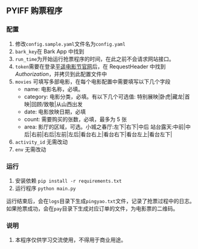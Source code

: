 ## PYIFF 购票程序

### 配置

1. 修改`config.sample.yaml`文件名为`config.yaml`
2. `bark_key`在 Bark App 中找到
3. `run_time`为开始运行抢票程序的时间，在此之前不会请求网站接口。
4. `token`需要在登录[平遥电影节官网](https://www.pyiffestival.com)后，在 RequestHeader 中找到*Authorization*，并拷贝到此配置文件中
5. `movies` 可填写多部电影，在每个电影配置中需要填写以下几个字段
   - name: 电影名称，必填。
   - category: 电影分类，必填。有以下几个可选值: 特别展映|卧虎|藏龙|首映|回顾/致敬|从山西出发
   - date: 电影放映日期，必填
   - count: 需要购买的张数，必填，最多为 5 张
   - area: 影厅的区域，可选。小城之春厅:左下|右下|中后 站台露天:中前|中后|右前|右后|左前|左后|看台右上|看台右下|看台左上|看台左下|
6. `activity_id` 无需改动
7. `env` 无需改动

### 运行

1. 安装依赖 `pip install -r requirements.txt`
2. 运行程序 `python main.py`

运行结束后，会在`logs`目录下生成`pingyao.txt`文件，记录了抢票过程中的日志。如果抢票成功，会在`pay`目录下生成对应订单的文件，为电影票的二维码。

### 说明

1. 本程序仅供学习交流使用，不得用于商业用途。
